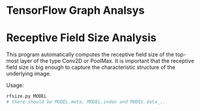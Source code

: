 TensorFlow Graph Analsys
========================

# Receptive Field Size Analysis

This program automatically computes the receptive field size
of the top-most layer of the type Conv2D or PoolMax.
It is important that the receptive field size is big enough
to capture the characteristic structure of the underlying
image.

Usage:
```bash
rfsize.py MODEL
# there should be MODEL.meta, MODEL.index and MODEL.data_...
```

